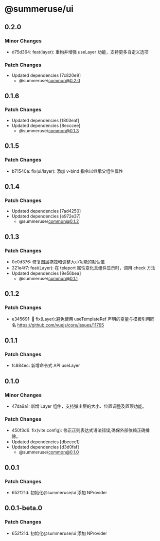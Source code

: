 # @summeruse/ui

## 0.2.0

### Minor Changes

- d75d364: feat(layer): 重构并增强 useLayer 功能，支持更多自定义选项

### Patch Changes

- Updated dependencies [7c820e9]
  - @summeruse/common@0.2.0

## 0.1.6

### Patch Changes

- Updated dependencies [1803eaf]
- Updated dependencies [8ecccee]
  - @summeruse/common@0.1.3

## 0.1.5

### Patch Changes

- b71540a: fix(ui/layer): 添加 v-bind 指令以继承父组件属性

## 0.1.4

### Patch Changes

- Updated dependencies [7ad4250]
- Updated dependencies [e972e37]
  - @summeruse/common@0.1.2

## 0.1.3

### Patch Changes

- 0e0d376: 修复图层拖拽和调整大小功能的默认值
- 321e4f7: feat(Layer): 在 teleport 属性变化且组件显示时，调用 check 方法
- Updated dependencies [9e56bea]
  - @summeruse/common@0.1.1

## 0.1.2

### Patch Changes

- e345691: 🐞 fix(Layer):避免使用 useTemplateRef 声明的变量与模板引用同名 https://github.com/vuejs/core/issues/11795

## 0.1.1

### Patch Changes

- fc884ec: 新增命令式 API useLayer

## 0.1.0

### Minor Changes

- 47da9a1: 新增 Layer 组件，支持弹出层的大小、位置调整及置顶功能。

### Patch Changes

- 450f3d6: fix(vite.config): 修正正则表达式语法错误,确保外部依赖正确排除。
- Updated dependencies [dbeece1]
- Updated dependencies [d3d0faf]
  - @summeruse/common@0.1.0

## 0.0.1

### Patch Changes

- 652f21d: 初始化@summeruse/ui 添加 NProvider

## 0.0.1-beta.0

### Patch Changes

- 652f21d: 初始化@summeruse/ui 添加 NProvider
